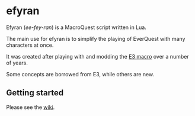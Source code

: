 # efyran

Efyran (*ee-fey-ran*) is a MacroQuest script written in Lua.

The main use for efyran is to simplify the playing of EverQuest with many characters at once.

It was created after playing with and modding the [E3 macro](https://github.com/cream24/Macros) over a number of years.

Some concepts are borrowed from E3, while others are new.


## Getting started

Please see the [wiki](https://github.com/martinlindhe/efyran/wiki/Getting-started).
